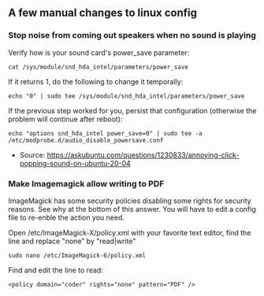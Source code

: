 ## A few manual changes to linux config

### Stop noise from coming out speakers when no sound is playing

Verify how is your sound card's power_save parameter:

    cat /sys/module/snd_hda_intel/parameters/power_save

If it returns 1, do the following to change it temporally:

    echo "0" | sudo tee /sys/module/snd_hda_intel/parameters/power_save

If the previous step worked for you, persist that configuration (otherwise the problem will continue after reboot):

    echo "options snd_hda_intel power_save=0" | sudo tee -a /etc/modprobe.d/audio_disable_powersave.conf


* Source: https://askubuntu.com/questions/1230833/annoying-click-popping-sound-on-ubuntu-20-04


### Make Imagemagick allow writing to PDF

ImageMagick has some security policies disabling some rights for security reasons. See why at the bottom of this answer.
You will have to edit a config file to re-enble the action you need.

Open /etc/ImageMagick-X/policy.xml with your favorite text editor, find the line <policy domain="coder" rights="none" pattern="PDF" /> and replace "none" by "read|write"

    sudo nano /etc/ImageMagick-6/policy.xml

Find and edit the line to read:

    <policy domain="coder" rights="none" pattern="PDF" />
